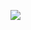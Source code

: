 [![](https://badge.juejin.im/entry/5a8ea0b75188257a5b04739e/likes.svg?style=flat-square)](https://juejin.im/post/5a8e84045188257a76633a6c)
